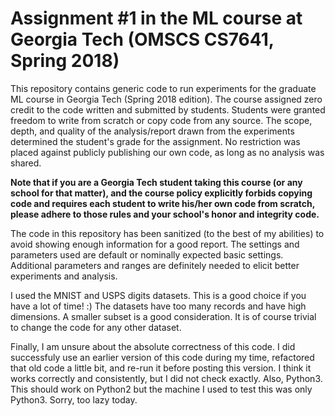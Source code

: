 # Assignment #1 in the ML course at Georgia Tech (OMSCS CS7641, Spring 2018)

This repository contains generic code to run experiments for the graduate ML course in Georgia Tech (Spring 2018 edition).  The course assigned zero credit to the code written and submitted by students.  Students were granted freedom to write from scratch or copy code from any source.  The scope, depth, and quality of the analysis/report drawn from the experiments determined the student's grade for the assignment.  No restriction was placed against publicly publishing our own code, as long as no analysis was shared.

**Note that if you are a Georgia Tech student taking this course (or any school for that matter), and the course policy explicitly forbids copying code and requires each student to write his/her own code from scratch, please adhere to those rules and your school's honor and integrity code.**

The code in this repository has been sanitized (to the best of my abilities) to avoid showing enough information for a good report.  The settings and parameters used are default or nominally expected basic settings.  Additional parameters and ranges are definitely needed to elicit better experiments and analysis.

I used the MNIST and USPS digits datasets.  This is a good choice if you have a lot of time! :)  The datasets have too many records and have high dimensions.  A smaller subset is a good consideration.  It is of course trivial to change the code for any other dataset.

Finally, I am unsure about the absolute correctness of this code.  I did successfuly use an earlier version of this code during my time, refactored that old code a little bit, and re-run it before posting this version.  I think it works correctly and consistently, but I did not check exactly.  Also, Python3.  This should work on Python2 but the machine I used to test this was only Python3.  Sorry, too lazy today.
